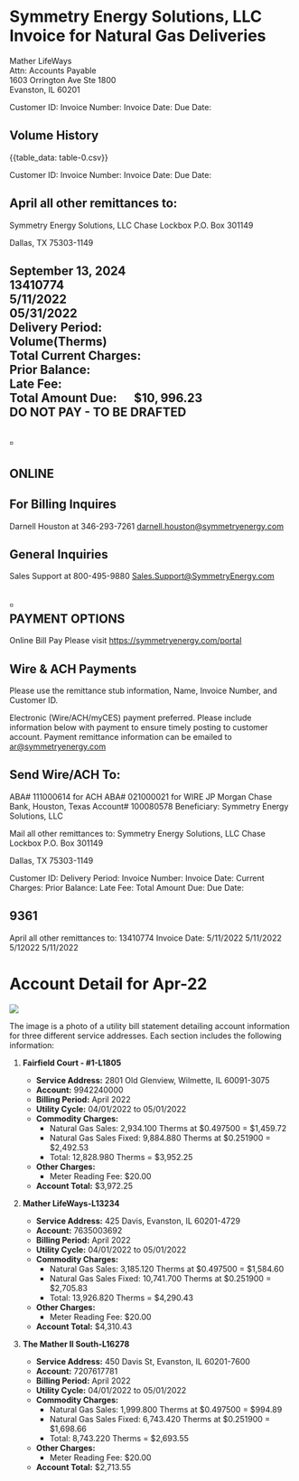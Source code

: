 # Symmetry Energy Solutions, LLC Invoice for Natural Gas Deliveries 

Mather LifeWays<br>Attn: Accounts Payable<br>1603 Orrington Ave Ste 1800<br>Evanston, IL 60201

Customer ID:
Invoice Number:
Invoice Date:
Due Date:

## Volume History

{{table_data: table-0.csv}}

Customer ID:
Invoice Number:
Invoice Date:
Due Date:

## April all other remittances to:

Symmetry Energy Solutions, LLC
Chase Lockbox
P.O. Box 301149

Dallas, TX 75303-1149

## September 13, 2024 <br> $13410774$ <br> $5 / 11 / 2022$ <br> $05 / 31 / 2022$ <br> Delivery Period: <br> Volume(Therms) <br> Total Current Charges: <br> Prior Balance: <br> Late Fee: <br> Total Amount Due: $\quad \$ 10,996.23$ <br> DO NOT PAY - TO BE DRAFTED

## $\square$

## ONLINE

## For Billing Inquires

Darnell Houston at 346-293-7261 darnell.houston@symmetryenergy.com

## General Inquiries

Sales Support at 800-495-9880
Sales.Support@SymmetryEnergy.com

## $\square$ <br> PAYMENT OPTIONS

Online Bill Pay
Please visit https://symmetryenergy.com/portal

## Wire \& ACH Payments

Please use the remittance stub information, Name, Invoice Number, and Customer ID.

Electronic (Wire/ACH/myCES) payment preferred. Please include information below with payment to ensure timely posting to customer account. Payment remittance information can be emailed to ar@symmetryenergy.com

## Send Wire/ACH To:

ABA\# 111000614 for ACH
ABA\# 021000021 for WIRE
JP Morgan Chase Bank, Houston, Texas
Account\# 100080578
Beneficiary: Symmetry Energy Solutions, LLC

Mail all other remittances to:
Symmetry Energy Solutions, LLC
Chase Lockbox
P.O. Box 301149

Dallas, TX 75303-1149

Customer ID:
Delivery Period:
Invoice Number:
Invoice Date:
Current Charges:
Prior Balance:
Late Fee:
Total Amount Due:
Due Date:

## $9361$

April all other remittances to:
13410774
Invoice Date:
$5 / 11 / 2022$
$5 / 11 / 2022$
$5 / 12022$
$5 / 11 / 2022$

# Account Detail for Apr-22 

![](images/img-0.jpeg)

The image is a photo of a utility bill statement detailing account information for three different service addresses. Each section includes the following information:

1. **Fairfield Court - #1-L1805**
   - **Service Address:** 2801 Old Glenview, Wilmette, IL 60091-3075
   - **Account:** 9942240000
   - **Billing Period:** April 2022
   - **Utility Cycle:** 04/01/2022 to 05/01/2022
   - **Commodity Charges:**
     - Natural Gas Sales: 2,934.100 Therms at $0.497500 = $1,459.72
     - Natural Gas Sales Fixed: 9,884.880 Therms at $0.251900 = $2,492.53
     - Total: 12,828.980 Therms = $3,952.25
   - **Other Charges:**
     - Meter Reading Fee: $20.00
   - **Account Total:** $3,972.25

2. **Mather LifeWays-L13234**
   - **Service Address:** 425 Davis, Evanston, IL 60201-4729
   - **Account:** 7635003692
   - **Billing Period:** April 2022
   - **Utility Cycle:** 04/01/2022 to 05/01/2022
   - **Commodity Charges:**
     - Natural Gas Sales: 3,185.120 Therms at $0.497500 = $1,584.60
     - Natural Gas Sales Fixed: 10,741.700 Therms at $0.251900 = $2,705.83
     - Total: 13,926.820 Therms = $4,290.43
   - **Other Charges:**
     - Meter Reading Fee: $20.00
   - **Account Total:** $4,310.43

3. **The Mather II South-L16278**
   - **Service Address:** 450 Davis St, Evanston, IL 60201-7600
   - **Account:** 7207617781
   - **Billing Period:** April 2022
   - **Utility Cycle:** 04/01/2022 to 05/01/2022
   - **Commodity Charges:**
     - Natural Gas Sales: 1,999.800 Therms at $0.497500 = $994.89
     - Natural Gas Sales Fixed: 6,743.420 Therms at $0.251900 = $1,698.66
     - Total: 8,743.220 Therms = $2,693.55
   - **Other Charges:**
     - Meter Reading Fee: $20.00
   - **Account Total:** $2,713.55
